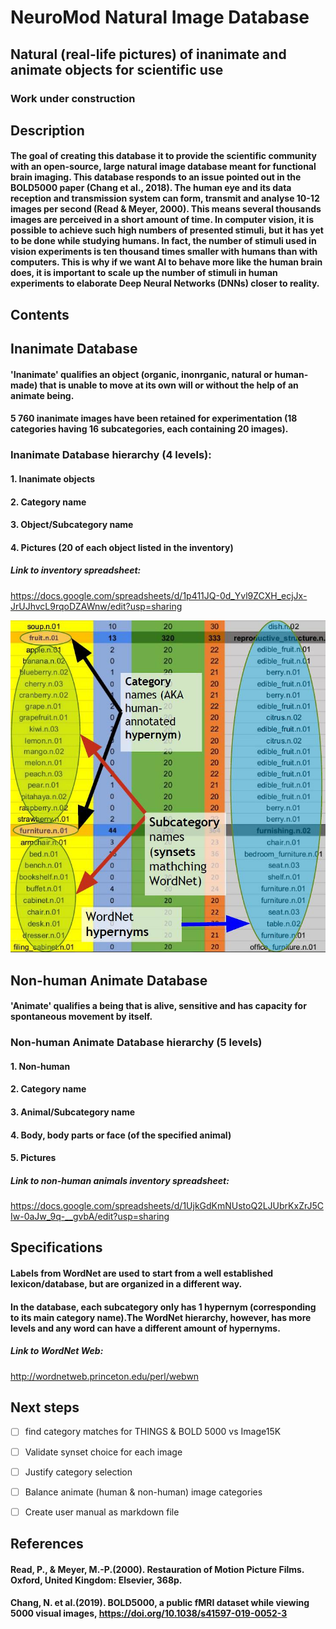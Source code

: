 # NeuroMod Natural Image Database
## Natural (real-life pictures) of inanimate and animate objects for scientific use
### Work under construction

## Description

#### The goal of creating this database it to provide the scientific community with an open-source, large natural image database meant for functional brain imaging. This database responds to an issue pointed out in the BOLD5000 paper (Chang et al., 2018). The human eye and its data reception and transmission system can form, transmit and analyse 10-12 images per second (Read & Meyer, 2000). This means several thousands images are perceived in a short amount of time. In computer vision, it is possible to achieve such high numbers of presented stimuli, but it has yet to be done while studying humans. In fact, the number of stimuli used in vision experiments is ten thousand times smaller with humans than with computers. This is why if we want AI to behave more like the human brain does, it is important to scale up the number of stimuli in human experiments to elaborate Deep Neural Networks (DNNs) closer to reality.

## Contents

## Inanimate Database

#### 'Inanimate' qualifies an object (organic, inonrganic, natural or human-made) that is unable to move at its own will or without the help of an animate being.
#### 5 760 inanimate images have been retained for experimentation (18 categories having 16 subcategories, each containing 20 images).

### Inanimate Database hierarchy (4 levels):

#### 1. Inanimate objects
#### 2. Category name
#### 3. Object/Subcategory name 
#### 4. Pictures (20 of each object listed in the inventory)

##### Link to inventory spreadsheet: 

https://docs.google.com/spreadsheets/d/1p411JQ-0d_Yvl9ZCXH_ecjJx-JrUJhvcL9rqoDZAWnw/edit?usp=sharing

![alt text][inventory_inanimate_example]

[inventory_inanimate_example]:https://github.com/FrancoisNadeau/ImageTask/blob/master/inventory_inanimate_example.jpg

## Non-human Animate Database

#### 'Animate' qualifies a being that is alive, sensitive and has capacity for spontaneous movement by itself.

### Non-human Animate Database hierarchy (5 levels)

#### 1. Non-human
#### 2. Category name
#### 3. Animal/Subcategory name
#### 4. Body, body parts or face (of the specified animal)
#### 5. Pictures

##### Link to non-human animals inventory spreadsheet:

https://docs.google.com/spreadsheets/d/1UjkGdKmNUstoQ2LJUbrKxZrJ5CIw-0aJw_9q-__gvbA/edit?usp=sharing


## Specifications

#### Labels from WordNet are used to start from a well established lexicon/database, but are organized in a different way. 

#### In the database, each subcategory only has 1 hypernym (corresponding to its main category name).The WordNet hierarchy, however, has more levels and any word can have a different amount of hypernyms.

##### Link to WordNet Web:

http://wordnetweb.princeton.edu/perl/webwn

## Next steps
- [ ] find category matches for THINGS & BOLD 5000 vs Image15K

- [ ] Validate synset choice for each image

- [ ] Justify category selection

- [ ] Balance animate (human & non-human) image categories

- [ ] Create user manual as markdown file

## References
#### Read, P., & Meyer, M.-P.(2000). Restauration of Motion Picture Films. Oxford, United Kingdom: Elsevier, 368p.
#### Chang, N. et al.(2019). BOLD5000, a public fMRI dataset while viewing 5000 visual images, https://doi.org/10.1038/s41597-019-0052-3


